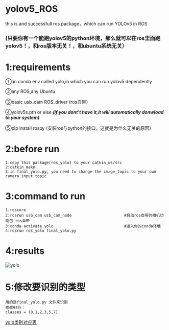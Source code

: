 # yolov5_ROS
this is and successfull ros package，which can run YOLOv5 in ROS 
### (只要你有一个能跑yolov5的python环境，那么就可以在ros里面跑yolov5！，和ros版本无关！，和ubuntu系统无关）

# 1:requirements
①an conda env called yolo,in which you can run yolov5 dependently  

②any ROS,any Ubuntu 

③basic usb_cam ROS_driver  (ros自带）

④yolov5s.pth or else ***(if you dont't have it,it will automatically donwload to your system)***

⑤pip install rospy  (安装ros与python的接口，这就是为什么无关的原因）

# 2:before run
```
1:copy this package(ros_yolo) to your catkin_ws/src  
2:catkin_make  
3:in final_yolo.py, you need to change the image_topic to your own camera input topic  
```

# 3:command to run
```
1:roscore
2:rosrun usb_cam usb_cam_node                       #启动ros自带的相机功能包 ros自带
3:conda activate yolo                               #进入你的conda环境
4:rosrun ros_yolo final_yolo.py  
```
# 4:results
![yolo](./readme/yolo.png)

# 5:修改要识别的类型
```
用的是final_yolo.py 文件来识别
修改93行：
classes = (0,1,2,3,5,7)
```
[yolo类别对应表](https://blog.csdn.net/Dreaming_of_you/article/details/102756445)
